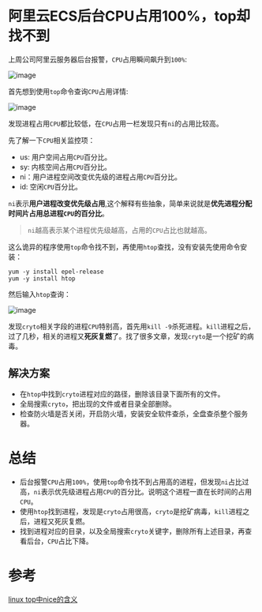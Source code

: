 # 阿里云ECS后台CPU占用100%，top却找不到

上周公司阿里云服务器后台报警，`CPU`占用瞬间飙升到`100%`:

![image](https://user-images.githubusercontent.com/11553237/188775159-17ecbe4e-05f4-4678-a19f-2cda7724c537.png)

首先想到使用`top`命令查询`CPU`占用详情:

![image](https://user-images.githubusercontent.com/11553237/188775168-8e6f3d3f-a8ef-47f8-a850-98266f26aff4.png)

发现进程占用`CPU`都比较低，在`CPU`占用一栏发现只有`ni`的占用比较高。

先了解一下`CPU`相关监控项：
* us: 用户空间占用`CPU`百分比。
* sy: 内核空间占用`CPU`百分比。
* ni：用户进程空间改变优先级的进程占用`CPU`百分比。
* id: 空闲`CPU`百分比。

`ni`表示**用户进程改变优先级占用**,这个解释有些抽象，简单来说就是**优先进程分配时间片占用总进程`CPU`的百分比**。

> `ni`越高表示某个进程优先级越高，占用的`CPU`占比也就越高。

这么诡异的程序使用`top`命令找不到，再使用`htop`查找，没有安装先使用命令安装：
```
yum -y install epel-release
yum -y install htop
```

然后输入`htop`查询：

![image](https://user-images.githubusercontent.com/11553237/188775191-122184be-c91e-474d-8f40-d8b5c1010830.png)

发现`cryto`相关字段的进程`CPU`特别高，首先用`kill -9`杀死进程。`kill`进程之后，过了几秒，相关的进程又**死灰复燃**了。找了很多文章，发现`cryto`是一个挖矿的病毒。

## 解决方案

* 在`htop`中找到`cryto`进程对应的路径，删除该目录下面所有的文件。
* 全局搜索`cryto`，把出现的文件或者目录全部删除。
* 检查防火墙是否关闭，开启防火墙，安装安全软件查杀，全盘查杀整个服务器。


# 总结

* 后台报警`CPU`占用`100%`，使用`top`命令找不到占用高的进程，但发现`ni`占比过高，`ni`表示优先级进程占用`CPU`的百分比。说明这个进程一直在长时间的占用`CPU`。
* 使用`htop`找到进程，发现是`cryto`占用很高，`cryto`是挖矿病毒，`kill`进程之后，进程又死灰复燃。
* 找到进程对应的目录，以及全局搜索`cryto`关键字，删除所有上述目录，再查看后台，`CPU`占比下降。

# 参考

[linux top中nice的含义](https://www.jianshu.com/p/3c078505fffa)
